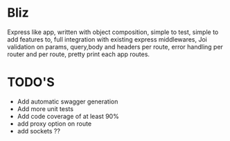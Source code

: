 # Bliz
Express like app, written with object composition, simple to test, simple to add features to, full integration with existing express middlewares, Joi validation on params, query,body and headers per route, error handling per router and per route, pretty print each app routes.

# TODO'S
* Add automatic swagger generation
* Add more unit tests
* Add code coverage of at least 90%
* add proxy option on route
* add sockets ??
